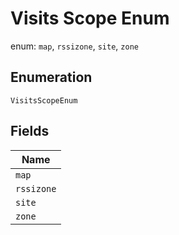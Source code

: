 
# Visits Scope Enum

enum: `map`, `rssizone`, `site`, `zone`

## Enumeration

`VisitsScopeEnum`

## Fields

| Name |
|  --- |
| `map` |
| `rssizone` |
| `site` |
| `zone` |

